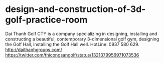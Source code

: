 # design-and-construction-of-3d-golf-practice-room
Dai Thanh Golf CTY is a company specializing in designing, installing and constructing a beautiful, contemporary 3-dimensional golf gym, designing the Golf Hall, installing the Golf Hall well. HotLine: 0937 580 629.
http://daithanhgroups.com/
https://twitter.com/thicongsangolf/status/1321379956971073536
